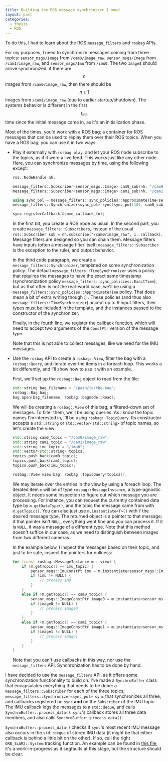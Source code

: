 ```yaml
---
title: Building the ROS message synchronizer I need
layout: post
categories:
  - thesis
  - ROS
---
```


To do this, I had to learn about the ROS `message_filters` and `rosbag` APIs.

For my purposes, I need to synchronize messages coming from three topics: `sensor_msgs/Image` from `/cam0/image_raw`, `sensor_msgs/Image` from `/cam1/image_raw`, and `sensor_msgs/Imu` from `/imu0`.  The two `Image`s should arrive synchronized: if there are $$n$$ images from `/cam0/image_raw`, then there should be $$n \pm 1$$ images from `/cam1/image_raw` (due to earlier startup/shutdown).  The systems behavior is different in the first $$t_\mathrm{init}$$ time since the initial message came in, as it's an initialization phase.

Most of the times, you'd work with a ROS bag; a container for ROS messages that can be used to replay them over their ROS topics.  When you have a ROS bag, you can use it in two ways:
- Play it externally with `rosbag play`, and let your ROS node subscribe to the topics, as if it were a live feed.  This works just like any other node.  Here, you can synchronize messages by time, using the following except:
  ```c++
  ros::NodeHandle nh;

  message_filters::Subscriber<sensor_msgs::Image> cam0_sub(nh, "/cam0/image_raw", 1);
  message_filters::Subscriber<sensor_msgs::Image> cam1_sub(nh, "/cam1/image_raw", 1);

  using sync_pol = message_filters::sync_policies::ApproximateTime<sensor_msgs::Image, sensor_msgs::Image>;
  message_filters::Synchronizer<sync_pol> sync(sync_pol(10), cam0_sub, cam1_sub);

  sync.registerCallback(&some_callback_fn);
  ```
  In the first bit, you create a ROS node as usual.  In the second part, you create `message_filters::Subscriber`s, instead of the usual `ros::Subscriber sub = nh.subscribe("/cam0/image_raw", 1, callback)`.  Message filters are designed so you can chain them.  Message filters have inputs (often a message filter itself; `message_filters::Subscriber` is the exception to the rule), and output behavior.

  In the third code paragraph, we create a `message_filters::Synchronizer`, templated on some synchronization policy.  The default `message_filters::TimeSynchronizer` uses a policy that requires the messages to have the exact same timestamp (synchronization policy `message_filters::sync_policies::ExactTime`), but as that often is not the real-world case, we'll be using a `message_filters::sync_policies::ApproximateTime` policy.  That does mean a bit of extra writing though :) .  These policies (and thus also `message_filters::TimeSynchronizer`) accept up to 9 input filters, their types must be included in the template, and the instances passed to the constructor of the synchronizer.

  Finally, in the fourth line, we register the callback function, which will need to accept two arguments of the `ConstPtr` version of the message type.

  Note that this is not able to collect messages, like we need for the IMU messages.
  
- Use the `rosbag` API to create a `rosbag::View`, filter the bag with a `rosbag::Query`, and iterate over the items in a foreach loop.  This works a bit differently, and I'll show how to use it with an example.
  
  First, we'll set up the `rosbag::Bag` object to read from the file:
  ```c++
  std::string bag_filename = "/path/to/the.bag";
  rosbag::Bag bag;
  bag.open(bag_filename, rosbag::bagmode::Read);
  ```
  We will be creating a `rosbag::View` of this bag; a filtered-down set of messages.  To filter them, we'll be using queries.  As I know the topic names I'm interested in, I'll be using `rosbag::TopicQuery`.  Its constructor accepts a `std::string` or `std::vector<std::string>` of topic names, so let's create the view:
  ```c++
  std::string cam0_topic = "/cam0/image_raw";
  std::string cam1_topic = "/cam1/image_raw";
  std::string imu_topic = "/imu0";
  std::vector<std::string> topics;
  topics.push_back(cam0_topic);
  topics.push_back(cam1_topic);
  topics.push_back(imu_topic);

  rosbag::View view(bag, rosbag::TopicQuery(topics));
  ```
  We may iterate over the entries in the view by using a foreach loop.  The iterated item `m` will be of type `rosbag::MessageInstance`, a type-agnostic object.  It needs some inspection to figure out which message you are processing.  For instance, you can request the currently contained data type by `m.getDataType()`, and the topic the message came from with `m.getTopic()`.  You can also just use `m.instantiate<T>()` with `T` the desired message type.  The returned object is a pointer to that message; if that pointer isn't `NULL`, everything went fine and you can process it.  If it is `NULL`, it was a message of a different type.  Note that this method doesn't suffice in our case, as we need to distinguish between images from two different cameras.  
  
  In the example below, I inspect the messages based on their topic, and just to be safe, inspect the pointers for nullness:
  ```c++
  for (const rosbag::MessageInstance m : view) {
      if (m.getTopic() == imu_topic) {
          sensor_msgs::ImuConstPt imu = m.instantiate<sensor_msgs::Imu>();
          if (imu != NULL) {
              // process IMU
          }
      }
      else if (m.getTopic() == cam0_topic) {
          sensor_msgs::ImageConstPtr image0 = m.instantiate<sensor_msgs::Image>();
          if (image0 != NULL) {
              // process image0
          }
      }
      else if (m.getTopic() == cam1_topic) {
          sensor_msgs::ImageConstPtr image1 = m.instantiate<sensor_msgs::Image>();
          if (image1 != NULL) {
              // process image1
          }
      }
  }
  ```

  Note that you can't use callbacks in this way, nor use the `message_filters` API.  Synchronization has to be done by hand.

I have decided to use the `message_filters` API, as it offers some synchronization functionality to build on.  I've made a `SynchroBuffer` class that encapsulates everything that needs to be done: a `message_filters::Subscriber` for each of the three topics; `message_filters::Synchronizer<sync_pol> sync` that synchronizes all three; and callbacks registered on `sync` **and** on the `Subscriber` of the IMU topic.  The IMU callback logs the messages to a `std::deque`, and calls `SynchroBuffer::process_data()`.  `sync`'s callback stores all three data members, and also calls `SynchroBuffer::process_data()`. 

`SynchroBuffer::process_data()` checks if `sync`'s most recent IMU message also occurs in the `std::deque` of stored IMU data (it might be that either callback is behind a little bit on the other).  If so, call the right `ORB_SLAM2::System` tracking function.  An example can be found in [this file](https://github.com/pkok/VI_ORB_SLAM2/blob/38d86ed0e5c217b19d8dd0cd6cac4f909506a461/Examples/ROS/ORB_VIO/src/test.cc#L70); it's a work-in-progress as it segfaults at this stage, but the structure should be clear.
